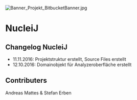 ![Banner_Projekt_BitbucketBanner.jpg](https://bitbucket.org/repo/nzkjpj/images/4258751751-Banner_Projekt_BitbucketBanner.jpg)

# **NucleiJ** #

## Changelog NucleiJ

* 11.11.2016: Projektstruktur erstellt, Source Files erstellt
* 12.10.2016: Domainobjekt für Analyzeroberfläche erstellt 


## Contributers

Andreas Mattes & Stefan Erben